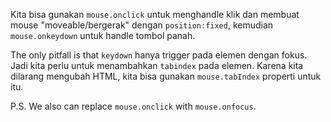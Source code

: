 
Kita bisa gunakan `mouse.onclick` untuk menghandle klik dan membuat mouse "moveable/bergerak" dengan `position:fixed`, kemudian `mouse.onkeydown` untuk handle tombol panah.

The only pitfall is that `keydown` hanya trigger pada elemen dengan fokus. Jadi kita perlu untuk menambahkan `tabindex` pada elemen. Karena kita dilarang mengubah HTML, kita bisa gunakan `mouse.tabIndex` properti untuk itu.

P.S. We also can replace `mouse.onclick` with `mouse.onfocus`.
<!--stackedit_data:
eyJoaXN0b3J5IjpbLTEwODgwMDEwMzhdfQ==
-->